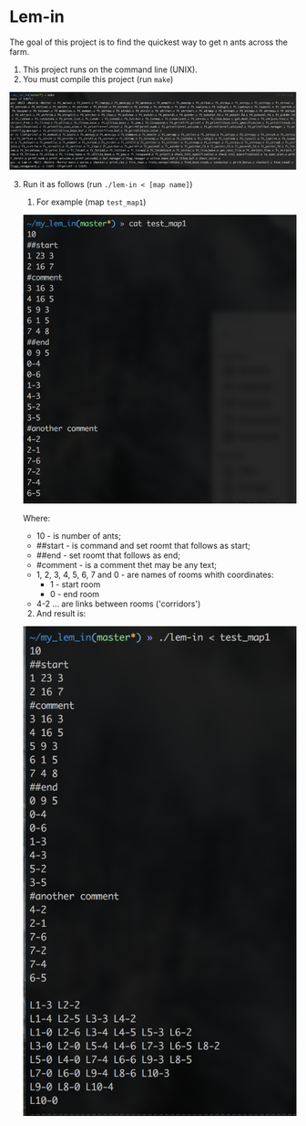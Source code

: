 # Lem-in
The goal of this project is to find the quickest way to get n ants across the farm.

1. This project runs on the command line (UNIX).
2. You must compile this project (run `make`)

![make](./1.png)

3. Run it as follows (run `./lem-in < [map name]`)
	1.	For example (map `test_map1`)

	![make](./2.png)

	Where:
	*	10 - is number of ants;
	*	##start - is command and set roomt that follows as start;
	*	##end - set roomt that follows as end;
	*	#comment - is a comment thet may be any text;
	*	1, 2, 3, 4, 5, 6, 7 and 0 - are names of rooms whith coordinates:
		*	1 - start room
		*	0 - end room
	*	4-2 ... are links between rooms ('corridors')
	2.	And result is:

	![make](./3.png)

	
